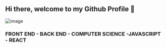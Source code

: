 ## Hi there, welcome to my Github Profile 👋

![image](https://user-images.githubusercontent.com/113412699/208168701-c0aa56cf-02a0-43dd-914f-528be0c80f37.png)

### FRONT END - BACK END - COMPUTER SCIENCE -JAVASCRIPT - REACT 
